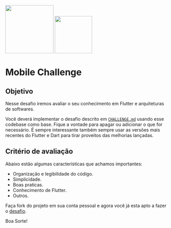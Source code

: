 <img src="https://gitlab.com/sdk12/dms/viewer/video-player/uploads/7aea2a2436087e4ae1d1ec595837f7ce/image.png" width="150" /> <img src="https://gitlab.com/sdk12/dms/viewer/video-player/uploads/e56cb536325ee0e5d3abc645b2defc43/image.png" width="116" />

# Mobile Challenge

## Objetivo

Nesse desafio iremos avaliar o seu conhecimento em Flutter e arquiteturas de softwares.

Você deverá implementar o desafio descrito em [`CHALLENGE.md`](/CHALLENGE.md) usando esse codebase como base. Fique a vontade para apagar ou adicionar o que for necessário. É sempre interessante também sempre usar as versões mais recentes do Flutter e Dart para tirar proveitos das melhorias lançadas.

## Critério de avaliação

Abaixo estão algumas características que achamos importantes:

- Organização e legibilidade do código.
- Simplicidade.
- Boas praticas.
- Conhecimento de Flutter.
- Outros.

Faça fork do projeto em sua conta pessoal e agora você já esta apto a fazer o [desafio](/CHALLENGE.md).

Boa Sorte!

